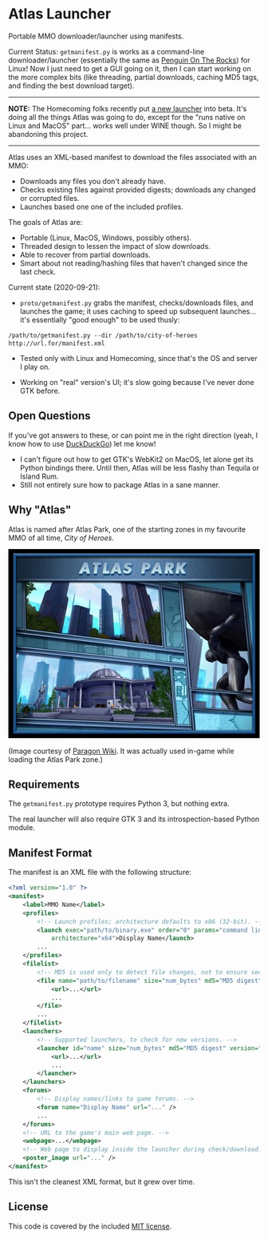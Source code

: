 # Atlas Launcher

Portable MMO downloader/launcher using manifests.

Current Status: `getmanifest.py` is works as a command-line downloader/launcher
(essentially the same as
[Penguin On The Rocks](https://github.com/warpshotcoh/penguinrocks)) for
Linux! Now I just need to get a GUI going on it, then I can start working on
the more complex bits (like threading, partial downloads, caching MD5 tags,
and finding the best download target).

---

**NOTE:** The Homecoming folks recently put
[a new launcher](https://forums.homecomingservers.com/topic/23091-homecoming-launcher-public-beta/)
into beta. It's doing all the things Atlas was going to do, except for the
"runs native on Linux and MacOS" part... works well under WINE though. So I
might be abandoning this project.

---

Atlas uses an XML-based manifest to download the files associated with an MMO:

* Downloads any files you don't already have.
* Checks existing files against provided digests; downloads any changed or
  corrupted files.
* Launches based one one of the included profiles.

The goals of Atlas are:

* Portable (Linux, MacOS, Windows, possibly others).
* Threaded design to lessen the impact of slow downloads.
* Able to recover from partial downloads.
* Smart about not reading/hashing files that haven't changed since the last
  check.

Current state (2020-09-21):

* `proto/getmanifest.py` grabs the manifest, checks/downloads files, and
  launches the game; it uses caching to speed up subsequent launches... it's
  essentially "good enough" to be used thusly:

```
/path/to/getmanifest.py --dir /path/to/city-of-heroes http://url.for/manifest.xml
```

* Tested only with Linux and Homecoming, since that's the OS and server I play
  on.

* Working on "real" version's UI; it's slow going because I've never done GTK
  before.

## Open Questions

If you've got answers to these, or can point me in the right direction (yeah,
I know how to use [DuckDuckGo](https://duckduckgo.com/)) let me know!

* I can't figure out how to get GTK's WebKit2 on MacOS, let alone get its
  Python bindings there. Until then, Atlas will be less flashy than Tequila or
  Island Rum.
* Still not entirely sure how to package Atlas in a sane manner.

## Why "Atlas"

Atlas is named after Atlas Park, one of the starting zones in my favourite
MMO of all time, _City of Heroes_.

![Atlas Park splash screen](Splash_AtlasPark.jpg)

(Image courtesy of
[Paragon Wiki](https://archive.paragonwiki.com/wiki/Main_Page). It was
actually used in-game while loading the Atlas Park zone.)

## Requirements

The `getmanifest.py` prototype requires Python 3, but nothing extra.

The real launcher will also require GTK 3 and its introspection-based Python
module.

## Manifest Format

The manifest is an XML file with the following structure:

```xml
<?xml version="1.0" ?>
<manifest>
    <label>MMO Name</label>
    <profiles>
        <!-- Launch profiles; architecture defaults to x86 (32-bit). -->
        <launch exec="path/to/binary.exe" order="0" params="command line args"
            architecture="x64">Display Name</launch>
        ...
    </profiles>
    <filelist>
        <!-- MD5 is used only to detect file changes, not to ensure security. -->
        <file name="path/to/filename" size="num_bytes" md5="MD5 digest">
            <url>...</url>
            ...
        </file>
        ...
    </filelist>
    <launchers>
        <!-- Supported launchers, to check for new versions. -->
        <launcher id="name" size="num_bytes" md5="MD5 digest" version="version_string">
            <url>...</url>
            ...
        </launcher>
    </launchers>
    <forums>
        <!-- Display names/links to game forums. -->
        <forum name="Display Name" url="..." />
        ...
    </forums>
    <!-- URL to the game's main web page. -->
    <webpage>...</webpage>
    <!-- Web page to display inside the launcher during check/download. -->
    <poster_image url="..." />
</manifest>
```

This isn't the cleanest XML format, but it grew over time.

## License

This code is covered by the included [MIT license](LICENSE).
